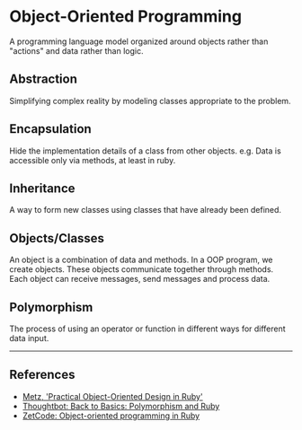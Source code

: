 # Object-Oriented Programming

A programming language model organized around objects rather than "actions" and data rather than logic.

## Abstraction

Simplifying complex reality by modeling classes appropriate to the problem.

## Encapsulation

Hide the implementation details of a class from other objects. e.g. Data is accessible only via methods, at least in ruby.

## Inheritance

A way to form new classes using classes that have already been defined.

## Objects/Classes

An object is a combination of data and methods. In a OOP program, we create objects. These objects communicate together through methods. Each object can receive messages, send messages and process data.

## Polymorphism

The process of using an operator or function in different ways for different data input.

---

## References

-   [Metz, 'Practical Object-Oriented Design in Ruby'](http://www.amazon.com/Practical-Object-Oriented-Design-Ruby-Addison-Wesley/dp/0321721330)
-   [Thoughtbot: Back to Basics: Polymorphism and Ruby](https://robots.thoughtbot.com/back-to-basics-polymorphism-and-ruby)
-   [ZetCode: Object-oriented programming in Ruby](http://zetcode.com/lang/rubytutorial/oop)
